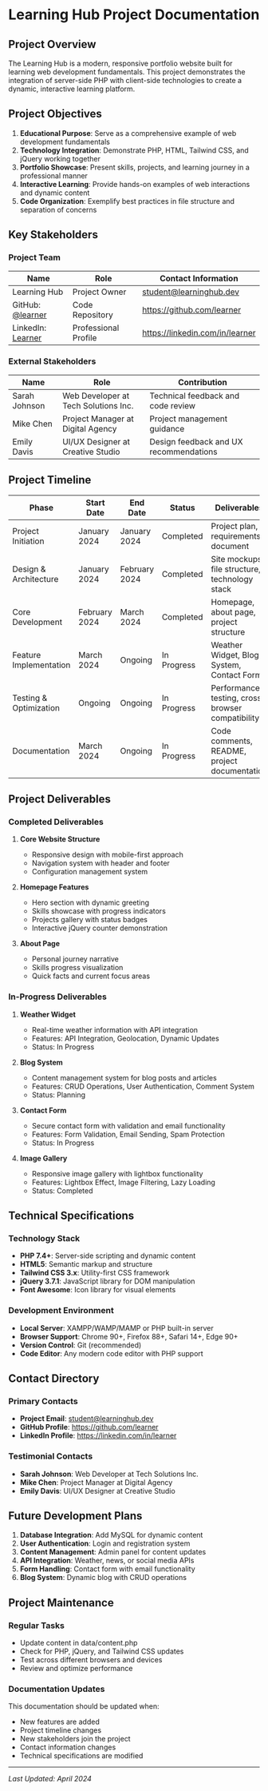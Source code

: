 # Learning Hub Project Documentation

## Project Overview

The Learning Hub is a modern, responsive portfolio website built for learning web development fundamentals. This project demonstrates the integration of server-side PHP with client-side technologies to create a dynamic, interactive learning platform.

## Project Objectives

1. **Educational Purpose**: Serve as a comprehensive example of web development fundamentals
2. **Technology Integration**: Demonstrate PHP, HTML, Tailwind CSS, and jQuery working together
3. **Portfolio Showcase**: Present skills, projects, and learning journey in a professional manner
4. **Interactive Learning**: Provide hands-on examples of web interactions and dynamic content
5. **Code Organization**: Exemplify best practices in file structure and separation of concerns

## Key Stakeholders

### Project Team

| Name | Role | Contact Information |
|------|------|---------------------|
| Learning Hub | Project Owner | student@learninghub.dev |
| GitHub: [@learner](https://github.com/learner) | Code Repository | https://github.com/learner |
| LinkedIn: [Learner](https://linkedin.com/in/learner) | Professional Profile | https://linkedin.com/in/learner |

### External Stakeholders

| Name | Role | Contribution |
|------|------|-------------|
| Sarah Johnson | Web Developer at Tech Solutions Inc. | Technical feedback and code review |
| Mike Chen | Project Manager at Digital Agency | Project management guidance |
| Emily Davis | UI/UX Designer at Creative Studio | Design feedback and UX recommendations |

## Project Timeline

| Phase | Start Date | End Date | Status | Deliverables |
|-------|------------|----------|--------|-------------|
| Project Initiation | January 2024 | January 2024 | Completed | Project plan, requirements document |
| Design & Architecture | January 2024 | February 2024 | Completed | Site mockups, file structure, technology stack |
| Core Development | February 2024 | March 2024 | Completed | Homepage, about page, project structure |
| Feature Implementation | March 2024 | Ongoing | In Progress | Weather Widget, Blog System, Contact Form |
| Testing & Optimization | Ongoing | Ongoing | In Progress | Performance testing, cross-browser compatibility |
| Documentation | March 2024 | Ongoing | In Progress | Code comments, README, project documentation |

## Project Deliverables

### Completed Deliverables

1. **Core Website Structure**
   - Responsive design with mobile-first approach
   - Navigation system with header and footer
   - Configuration management system

2. **Homepage Features**
   - Hero section with dynamic greeting
   - Skills showcase with progress indicators
   - Projects gallery with status badges
   - Interactive jQuery counter demonstration

3. **About Page**
   - Personal journey narrative
   - Skills progress visualization
   - Quick facts and current focus areas

### In-Progress Deliverables

1. **Weather Widget**
   - Real-time weather information with API integration
   - Features: API Integration, Geolocation, Dynamic Updates
   - Status: In Progress

2. **Blog System**
   - Content management system for blog posts and articles
   - Features: CRUD Operations, User Authentication, Comment System
   - Status: Planning

3. **Contact Form**
   - Secure contact form with validation and email functionality
   - Features: Form Validation, Email Sending, Spam Protection
   - Status: In Progress

4. **Image Gallery**
   - Responsive image gallery with lightbox functionality
   - Features: Lightbox Effect, Image Filtering, Lazy Loading
   - Status: Completed

## Technical Specifications

### Technology Stack

- **PHP 7.4+**: Server-side scripting and dynamic content
- **HTML5**: Semantic markup and structure
- **Tailwind CSS 3.x**: Utility-first CSS framework
- **jQuery 3.7.1**: JavaScript library for DOM manipulation
- **Font Awesome**: Icon library for visual elements

### Development Environment

- **Local Server**: XAMPP/WAMP/MAMP or PHP built-in server
- **Browser Support**: Chrome 90+, Firefox 88+, Safari 14+, Edge 90+
- **Version Control**: Git (recommended)
- **Code Editor**: Any modern code editor with PHP support

## Contact Directory

### Primary Contacts

- **Project Email**: student@learninghub.dev
- **GitHub Profile**: https://github.com/learner
- **LinkedIn Profile**: https://linkedin.com/in/learner

### Testimonial Contacts

- **Sarah Johnson**: Web Developer at Tech Solutions Inc.
- **Mike Chen**: Project Manager at Digital Agency
- **Emily Davis**: UI/UX Designer at Creative Studio

## Future Development Plans

1. **Database Integration**: Add MySQL for dynamic content
2. **User Authentication**: Login and registration system
3. **Content Management**: Admin panel for content updates
4. **API Integration**: Weather, news, or social media APIs
5. **Form Handling**: Contact form with email functionality
6. **Blog System**: Dynamic blog with CRUD operations

## Project Maintenance

### Regular Tasks

- Update content in data/content.php
- Check for PHP, jQuery, and Tailwind CSS updates
- Test across different browsers and devices
- Review and optimize performance

### Documentation Updates

This documentation should be updated when:
- New features are added
- Project timeline changes
- New stakeholders join the project
- Contact information changes
- Technical specifications are modified

---

*Last Updated: April 2024*